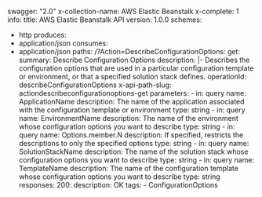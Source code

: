 swagger: "2.0"
x-collection-name: AWS Elastic Beanstalk
x-complete: 1
info:
  title: AWS Elastic Beanstalk API
  version: 1.0.0
schemes:
- http
produces:
- application/json
consumes:
- application/json
paths:
  /?Action=DescribeConfigurationOptions:
    get:
      summary: Describe Configuration Options
      description: |-
        Describes the configuration options that are used in a particular configuration
              template or environment, or that a specified solution stack defines.
      operationId: describeConfigurationOptions
      x-api-path-slug: actiondescribeconfigurationoptions-get
      parameters:
      - in: query
        name: ApplicationName
        description: The name of the application associated with the configuration
          template or environment
        type: string
      - in: query
        name: EnvironmentName
        description: The name of the environment whose configuration options you want
          to describe
        type: string
      - in: query
        name: Options.member.N
        description: If specified, restricts the descriptions to only the specified
          options
        type: string
      - in: query
        name: SolutionStackName
        description: The name of the solution stack whose configuration options you
          want to      describe
        type: string
      - in: query
        name: TemplateName
        description: The name of the configuration template whose configuration options
          you want to      describe
        type: string
      responses:
        200:
          description: OK
      tags:
      - ConfigurationOptions